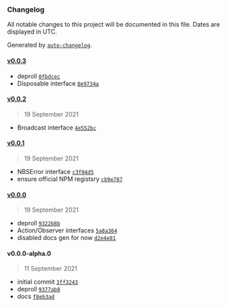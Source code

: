 ### Changelog

All notable changes to this project will be documented in this file. Dates are displayed in UTC.

Generated by [`auto-changelog`](https://github.com/CookPete/auto-changelog).

#### [v0.0.3](https://github.com/nbsolutions-ca/interfaces-js/compare/v0.0.2...v0.0.3)

- deproll [`0fbdcec`](https://github.com/nbsolutions-ca/interfaces-js/commit/0fbdcecb29389d340daf1ed2964d3a9c67fdf3a7)
- Disposable interface [`8e9734a`](https://github.com/nbsolutions-ca/interfaces-js/commit/8e9734a2e8684e6a3a63891837fc36c175b4cb25)

#### [v0.0.2](https://github.com/nbsolutions-ca/interfaces-js/compare/v0.0.1...v0.0.2)

> 19 September 2021

- Broadcast interface [`4e552bc`](https://github.com/nbsolutions-ca/interfaces-js/commit/4e552bc89351a3e34ab724b706c5f92524b31226)

#### [v0.0.1](https://github.com/nbsolutions-ca/interfaces-js/compare/v0.0.0...v0.0.1)

> 19 September 2021

- NBSError interface [`c3f04d5`](https://github.com/nbsolutions-ca/interfaces-js/commit/c3f04d5af4ef4590c8ebd5db63d60dea8de5eef9)
- ensure official NPM registsry [`cb9e787`](https://github.com/nbsolutions-ca/interfaces-js/commit/cb9e787fe96a2f437b0bb7041ea37c382034d2e9)

#### [v0.0.0](https://github.com/nbsolutions-ca/interfaces-js/compare/v0.0.0-alpha.0...v0.0.0)

> 19 September 2021

- deproll [`9322b8b`](https://github.com/nbsolutions-ca/interfaces-js/commit/9322b8b58507930e726baa1f2d99063b92a00cf8)
- Action/Observer interfaces [`5a8a364`](https://github.com/nbsolutions-ca/interfaces-js/commit/5a8a3647e68a1e5180b7c5e47e30122579499248)
- disabled docs gen for now [`d2e4e81`](https://github.com/nbsolutions-ca/interfaces-js/commit/d2e4e8129e1f28b3d3aec6289f6c80f6856438f3)

#### v0.0.0-alpha.0

> 11 September 2021

- initial commit [`3ff3243`](https://github.com/nbsolutions-ca/interfaces-js/commit/3ff324301350b1b34f2272015f4f8e5cf2f538c3)
- deproll [`9377ab8`](https://github.com/nbsolutions-ca/interfaces-js/commit/9377ab8d7117a38c695eb20a95ac9ec45958ba3f)
- docs [`f8eb3ad`](https://github.com/nbsolutions-ca/interfaces-js/commit/f8eb3ada26d8e6b0f4e92236fd8f5e8fc42b1d2d)
